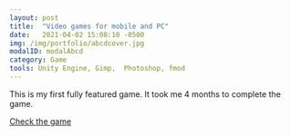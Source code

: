 ```yaml
---
layout: post
title:  "Video games for mobile and PC"
date:   2021-04-02 15:08:10 -0500
img: /img/portfolio/abcdcover.jpg
modalID: modalAbcd
category: Game
tools: Unity Engine, Gimp,  Photoshop, fmod
---
```

This is my first fully featured game. It took me 4 months to complete the game.

[Check the game][game-link]



[game-link]: https://strangegamestemp.itch.io/a-balls-cursed-day